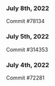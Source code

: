 ### July 8th, 2022

Commit #78134

### July 5th, 2022

Commit #314353


### July 4th, 2022

Commit #72281
